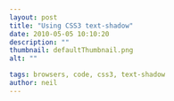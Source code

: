 ```yaml
---
layout: post
title: "Using CSS3 text-shadow"
date: 2010-05-05 10:10:20
description: ""
thumbnail: defaultThumbnail.png
alt: ""

tags: browsers, code, css3, text-shadow
author: neil
---
```


<p><br /></p>
